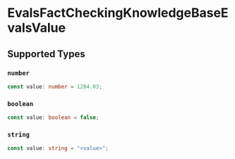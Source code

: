 # EvalsFactCheckingKnowledgeBaseEvalsValue


## Supported Types

### `number`

```typescript
const value: number = 1284.03;
```

### `boolean`

```typescript
const value: boolean = false;
```

### `string`

```typescript
const value: string = "<value>";
```

